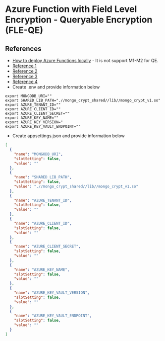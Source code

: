 # Azure Function with Field Level Encryption - Queryable Encryption (FLE-QE) 

## References

* [How to deploy Azure Functions locally](https://learn.microsoft.com/en-us/azure/azure-functions) - It is not support M1-M2 for QE.
* [Reference 1](https://techcommunity.microsoft.com/t5/azure-compute-blog/azure-functions-v2-python-programming-model-is-generally/ba-p/3827474)
* [Reference 2](https://techcommunity.microsoft.com/t5/azure-compute-blog/azure-functions-v2-python-programming-model/ba-p/3665168?ocid=AID754288&wt.mc_id=azfr-c9-scottha,CFID0741)
* [Reference 3](https://learn.microsoft.com/en-us/azure/azure-functions/functions-reference-python?tabs=asgi%2Capplication-level&pivots=python-mode-decorators#folder-structure)
* [Reference 4](https://stackoverflow.com/questions/58318794/import-custom-modules-in-azure-python-function)
* Create .env and provide information below
```
export MONGODB_URI=""
export SHARED_LIB_PATH=".//mongo_crypt_shared//lib//mongo_crypt_v1.so"
export AZURE_TENANT_ID=""
export AZURE_CLIENT_ID=""
export AZURE_CLIENT_SECRET=""
export AZURE_KEY_NAME=""
export AZURE_KEY_VERSION="
export AZURE_KEY_VAULT_ENDPOINT=""
```

* Create appsettings.json and provide information below
```json
[
  {
    "name": "MONGODB_URI",
    "slotSetting": false,
    "value": ""
  },
  {
    "name": "SHARED_LIB_PATH",
    "slotSetting": false,
    "value": ".//mongo_crypt_shared//lib//mongo_crypt_v1.so"
  },
  {
    "name": "AZURE_TENANT_ID",
    "slotSetting": false,
    "value": ""
  },
  {
    "name": "AZURE_CLIENT_ID",
    "slotSetting": false,
    "value": ""
  },
  {
    "name": "AZURE_CLIENT_SECRET",
    "slotSetting": false,
    "value": ""
  },
  {
    "name": "AZURE_KEY_NAME",
    "slotSetting": false,
    "value": ""
  },
  {
    "name": "AZURE_KEY_VAULT_VERSION",
    "slotSetting": false,
    "value": ""
  },
  {
    "name": "AZURE_KEY_VAULT_ENDPOINT",
    "slotSetting": false,
    "value": ""
  }
]
```